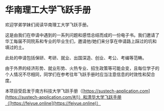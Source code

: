 # 华南理工大学飞跃手册

欢迎学弟学妹们阅读华南理工大学飞跃手册。

这是由我们在申请中遇到的一系列问题和感悟总结而成的一份电子书。我们邀请了华工每届不同院系和专业的毕业生们，邀请他/她们来分享在申请路上踩过的坑和填过的土。

此处的申请包括保研、考研、就业、出国深造、创业、考公、考编等范畴。

由于外界的经济形势、就业形势、火热专业、招生政策等可能会变，且每位学子的个人情况不尽相同，同学们在参考往年飞跃手册时应当注意信息的时效性和契合度。

本项目受启发于南方科技大学飞跃手册（[https://sustech-application.com](https://sustech-application.com/#/)）和清华大学飞跃手册（[https://feiyue.online](https://feiyue.online)）
